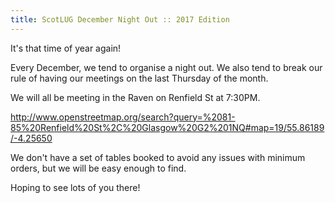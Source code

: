 ```yaml
---
title: ScotLUG December Night Out :: 2017 Edition
---
```


It's that time of year again!

Every December, we tend to organise a night out. We also tend to break our rule of having our meetings on the last Thursday of the month.

We will all be meeting in the Raven on Renfield St at 7:30PM.

http://www.openstreetmap.org/search?query=%2081-85%20Renfield%20St%2C%20Glasgow%20G2%201NQ#map=19/55.86189/-4.25650

We don't have a set of tables booked to avoid any issues with minimum orders, but we will be easy enough to find.

Hoping to see lots of you there!
